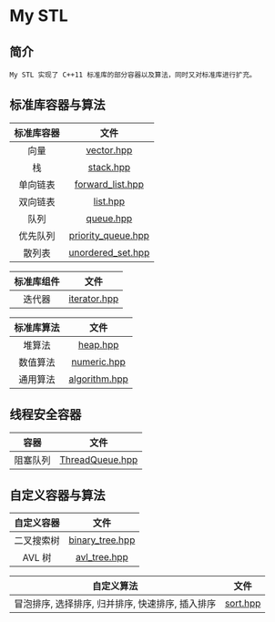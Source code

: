 My STL
====
## 简介
	My STL 实现了 C++11 标准库的部分容器以及算法，同时又对标准库进行扩充。

## 标准库容器与算法
|  标准库容器   |       文件        |
|:-------:|:-----------------:|
|向量     |[vector.hpp](https://github.com/senlinzhan/mystl/blob/master/vector.hpp)|
|栈       |[stack.hpp](https://github.com/senlinzhan/mystl/blob/master/stack.hpp)|
|单向链表 |[forward_list.hpp](https://github.com/senlinzhan/mystl/blob/master/forward_list.hpp)|
|双向链表 |[list.hpp](https://github.com/senlinzhan/mystl/blob/master/list.hpp)|
|队列     |[queue.hpp](https://github.com/senlinzhan/mystl/blob/master/queue.hpp)|
|优先队列 |[priority_queue.hpp](https://github.com/senlinzhan/mystl/blob/master/priority_queue.hpp)|
|散列表|[unordered_set.hpp](https://github.com/senlinzhan/mystl/blob/master/unordered_set.hpp)|

| 标准库组件 |       文件        |
|:-----------:|:-----------------:|
|   迭代器     |[iterator.hpp](https://github.com/senlinzhan/mystl/blob/master/iterator.hpp)|

| 标准库算法 |       文件        |
|:-----------:|:-----------------:|
|堆算法|[heap.hpp](https://github.com/senlinzhan/mystl/blob/master/heap.hpp)|
|数值算法|[numeric.hpp](https://github.com/senlinzhan/mystl/blob/master/numeric.hpp)|
|通用算法|[algorithm.hpp](https://github.com/senlinzhan/mystl/blob/master/algorithm.hpp)|

## 线程安全容器
|   容器     |       文件         |
|:-----------:|:-----------------:|
|阻塞队列|[ThreadQueue.hpp](https://github.com/senlinzhan/mystl/blob/master/ThreadQueue.hpp)|

## 自定义容器与算法
| 自定义容器 |       文件        |
|:-------:|:-----------------:|
|二叉搜索树|[binary_tree.hpp](https://github.com/senlinzhan/mystl/blob/master/binary_tree.hpp)|
|AVL 树|[avl_tree.hpp](https://github.com/senlinzhan/mystl/blob/master/avl_tree.hpp)|


| 自定义算法 |       文件        |
|:-------:|:-----------------:|
|冒泡排序, 选择排序, 归并排序, 快速排序, 插入排序|[sort.hpp](https://github.com/senlinzhan/mystl/blob/master/sort.hpp)|
